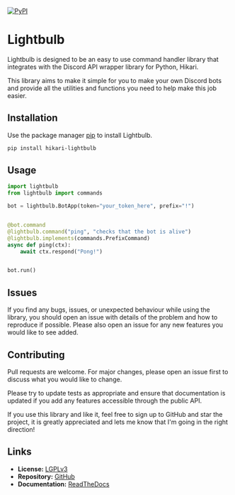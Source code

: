 [![PyPI](https://img.shields.io/pypi/v/hikari-lightbulb)](https://pypi.org/project/hikari-lightbulb)

# Lightbulb
Lightbulb is designed to be an easy to use command handler library that integrates with the 
Discord API wrapper library for Python, Hikari.

This library aims to make it simple for you to make your own Discord bots and provide
all the utilities and functions you need to help make this job easier.

## Installation
Use the package manager [pip](https://pip.pypa.io/en/stable/) to install Lightbulb.

```bash
pip install hikari-lightbulb
```

## Usage
```python
import lightbulb
from lightbulb import commands

bot = lightbulb.BotApp(token="your_token_here", prefix="!")


@bot.command
@lightbulb.command("ping", "checks that the bot is alive")
@lightbulb.implements(commands.PrefixCommand)
async def ping(ctx):
    await ctx.respond("Pong!")


bot.run()
```

## Issues
If you find any bugs, issues, or unexpected behaviour while using the library, 
you should open an issue with details of the problem and how to reproduce if possible. 
Please also open an issue for any new features you would like to see added.

## Contributing
Pull requests are welcome. For major changes, please open an issue first to discuss what you would like to change.

Please try to update tests as appropriate and ensure that documentation is updated if 
you add any features accessible through the public API.

If you use this library and like it, feel free to sign up to GitHub and star the project,
it is greatly appreciated and lets me know that I'm going in the right direction!

## Links
- **License:** [LGPLv3](https://choosealicense.com/licenses/lgpl-3.0/)
- **Repository:** [GitHub](https://github.com/tandemdude/hikari-lightbulb)
- **Documentation:** [ReadTheDocs](https://hikari-lightbulb.readthedocs.io/en/latest/)
